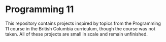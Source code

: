 # Programming 11
This repository contains projects inspired by topics from the Programming 11 course in the British Columbia curriculum, though the course was not taken. All of these projects are small in scale and remain unfinished.
